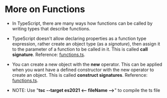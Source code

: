 <h1>More on Functions</h1>

- In TypeScript, there are many ways how functions can be called by writing types that describe functions.

- TypeScript doesn't allow declaring properties as a function type expression, rather create an object type (as a _signature_), then assign it to the parameter of a function to be called in it. This is called **call signature**. Reference: [functions.ts](functions.ts).

- You can create a new object with the **new** operator. This can be applied when you want have a defined constructor with the new operator to create an object. This is called **construct signatures**. Reference: [functions.ts](functions.ts).

- NOTE: Use "**tsc --target es2021 <-- fileName -->**" to compile the ts file

